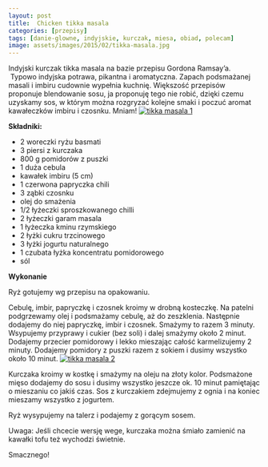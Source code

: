 ```yaml
---
layout: post
title:  Chicken tikka masala
categories: [przepisy]
tags: [danie-glowne, indyjskie, kurczak, miesa, obiad, polecam]
image: assets/images/2015/02/tikka-masala.jpg
---
```

Indyjski kurczak tikka masala na bazie przepisu Gordona Ramsay’a.  Typowo indyjska potrawa, pikantna i aromatyczna. Zapach podsmażanej masali i imbiru cudownie wypełnia kuchnię. Większość przepisów proponuje blendowanie sosu, ja proponuję tego nie robić, dzięki czemu uzyskamy sos, w którym można rozgryzać kolejne smaki i poczuć aromat kawałeczków imbiru i czosnku. Mniam!
[![tikka masala 1](http://kobieta-ze-smakiem.pl/wp-content/uploads/2015/02/tikka-masala-1-222x300.jpg)](http://kobieta-ze-smakiem.pl/wp-content/uploads/2015/02/tikka-masala-1.jpg)



**Składniki:**
* 2 woreczki ryżu basmati
* 3 piersi z kurczaka
* 800 g pomidorów z puszki
* 1 duża cebula
* kawałek imbiru (5 cm)
* 1 czerwona papryczka chili
* 3 ząbki czosnku
* olej do smażenia
* 1/2 łyżeczki sproszkowanego chilli
* 2 łyżeczki garam masala
* 1 łyżeczka kminu rzymskiego
* 2 łyżki cukru trzcinowego
* 3 łyżki jogurtu naturalnego
* 1 czubata łyżka koncentratu pomidorowego
* sól


**Wykonanie**

Ryż gotujemy wg przepisu na opakowaniu.

Cebulę, imbir, papryczkę i czosnek kroimy w drobną kosteczkę. Na patelni podgrzewamy olej i podsmażamy cebulę, aż do zeszklenia. Następnie dodajemy do niej papryczkę, imbir i czosnek. Smażymy to razem 3 minuty. Wsypujemy przyprawy i cukier (bez soli) i dalej smażymy około 2 minut. Dodajemy przecier pomidorowy i lekko mieszając całość karmelizujemy 2 minuty. Dodajemy pomidory z puszki razem z sokiem i dusimy wszystko około 10 minut.
[![tikka masala 2](http://kobieta-ze-smakiem.pl/wp-content/uploads/2015/02/tikka-masala-2-300x222.jpg)](http://kobieta-ze-smakiem.pl/wp-content/uploads/2015/02/tikka-masala-2.jpg)


Kurczaka kroimy w kostkę i smażymy na oleju na złoty kolor. Podsmażone mięso dodajemy do sosu i dusimy wszystko jeszcze ok. 10 minut pamiętając o mieszaniu co jakiś czas. Sos z kurczakiem zdejmujemy z ognia i na koniec mieszamy wszystko z jogurtem.

Ryż wysypujemy na talerz i podajemy z gorącym sosem.

Uwaga: Jeśli chcecie wersję wege, kurczaka można śmiało zamienić na kawałki tofu też wychodzi świetnie.

Smacznego!
    